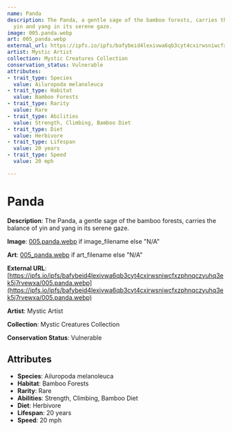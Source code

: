```yaml
---
name: Panda
description: The Panda, a gentle sage of the bamboo forests, carries the balance of
  yin and yang in its serene gaze.
image: 005.panda.webp
art: 005_panda.webp
external_url: https://ipfs.io/ipfs/bafybeid4lexivwa6qb3cyt4cxirwsniwcfxzphnqczyuhq3ek5j7rvewxa/005.panda.webp
artist: Mystic Artist
collection: Mystic Creatures Collection
conservation_status: Vulnerable
attributes:
- trait_type: Species
  value: Ailuropoda melanoleuca
- trait_type: Habitat
  value: Bamboo Forests
- trait_type: Rarity
  value: Rare
- trait_type: Abilities
  value: Strength, Climbing, Bamboo Diet
- trait_type: Diet
  value: Herbivore
- trait_type: Lifespan
  value: 20 years
- trait_type: Speed
  value: 20 mph

---
```


# Panda

**Description**: The Panda, a gentle sage of the bamboo forests, carries the balance of yin and yang in its serene gaze.

**Image**: [005.panda.webp](./005.panda.webp) if image_filename else "N/A"

**Art**: [005_panda.webp](./005_panda.webp) if art_filename else "N/A"

**External URL**: [https://ipfs.io/ipfs/bafybeid4lexivwa6qb3cyt4cxirwsniwcfxzphnqczyuhq3ek5j7rvewxa/005.panda.webp](https://ipfs.io/ipfs/bafybeid4lexivwa6qb3cyt4cxirwsniwcfxzphnqczyuhq3ek5j7rvewxa/005.panda.webp)

**Artist**: Mystic Artist

**Collection**: Mystic Creatures Collection

**Conservation Status**: Vulnerable

## Attributes
- **Species**: Ailuropoda melanoleuca
- **Habitat**: Bamboo Forests
- **Rarity**: Rare
- **Abilities**: Strength, Climbing, Bamboo Diet
- **Diet**: Herbivore
- **Lifespan**: 20 years
- **Speed**: 20 mph
